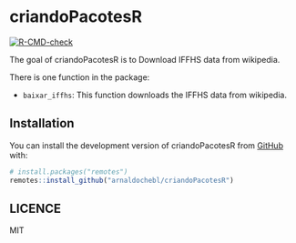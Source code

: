 
<!-- README.md is generated from README.Rmd. Please edit that file -->

# criandoPacotesR

<!-- badges: start -->

[![R-CMD-check](https://github.com/arnaldochebl/criandoPacotesR/actions/workflows/R-CMD-check.yaml/badge.svg)](https://github.com/arnaldochebl/criandoPacotesR/actions/workflows/R-CMD-check.yaml)
<!-- badges: end -->

The goal of criandoPacotesR is to Download IFFHS data from wikipedia.

There is one function in the package:

- `baixar_iffhs`: This function downloads the IFFHS data from wikipedia.

## Installation

You can install the development version of criandoPacotesR from
[GitHub](https://github.com/arnaldochebl/criandoPacotesR%22) with:

``` r
# install.packages("remotes")
remotes::install_github("arnaldochebl/criandoPacotesR")
```

## LICENCE

MIT
